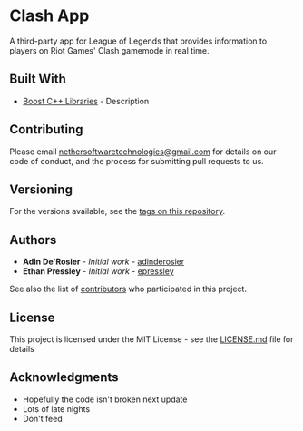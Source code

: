 # Clash App

A third-party app for League of Legends that provides information to players on Riot Games' Clash gamemode in real time.  

## Built With

* [Boost C++ Libraries](https://www.boost.org/) - Description

## Contributing

Please email [nethersoftwaretechnologies@gmail.com](mailto:nethersoftwaretechnologies@gmail.com) for details on our code of conduct, and the process for submitting pull requests to us.

## Versioning

For the versions available, see the [tags on this repository](https://github.com/Nether-Software-Technologies/clash-app/tags). 

## Authors

* **Adin De'Rosier** - *Initial work* - [adinderosier](https://github.com/adinderosier)
* **Ethan Pressley** - *Initial work* - [epressley](https://github.com/epressley)

See also the list of [contributors](https://github.com/Nether-Software-Technologies/clash-app/contributors) who participated in this project.

## License

This project is licensed under the MIT License - see the [LICENSE.md](LICENSE.md) file for details

## Acknowledgments

* Hopefully the code isn't broken next update
* Lots of late nights
* Don't feed

